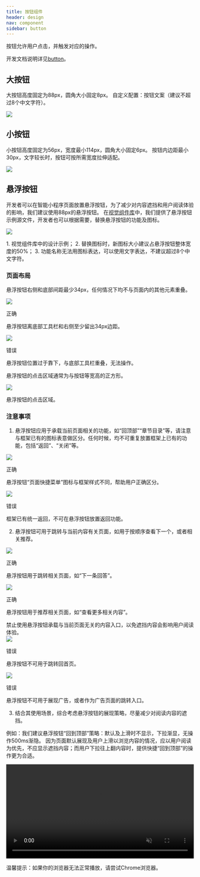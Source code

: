 ```yaml
---
title: 按钮组件
header: design
nav: component
sidebar: button
---
```

按钮允许用户点击，并触发对应的操作。

开发文档说明详见<a href="https://smartprogram.baidu.com/docs/develop/component/formlist/#button/" target="_blank">button</a>。

## 大按钮
大按钮高度固定为88px，圆角大小固定8px。
自定义配置：按钮文案（建议不超过8个中文字符）。
<div class="m-doc-custom-examples">
	<div class="m-doc-custom-examples-correct ">
		<img src="../../../img/design/component/button/1.png">
	</div>
</div>


## 小按钮
小按钮高度固定为56px，宽度最小114px，圆角大小固定6px。
按钮内边距最小30px，文字较长时，按钮可按所需宽度拉伸适配。
<div class="m-doc-custom-examples">
	<div class="m-doc-custom-examples-correct ">
		<img src="../../../img/design/component/button/2.png">
	</div>
</div>

## 悬浮按钮
开发者可以在智能小程序页面放置悬浮按钮，为了减少对内容遮挡和用户阅读体验的影响，我们建议使用88px的悬浮按钮。
在[视觉组件库](../../resource/uikit/)中，我们提供了悬浮按钮示例源文件，开发者也可以根据需要，替换悬浮按钮的功能及图标。
<div class="m-doc-custom-examples">
	<div class="m-doc-custom-examples-error ">
		<img src="../../../img/design/component/button/3.png">
		<p class="m-doc-custom-examples-text">1. 视觉组件库中的设计示例；
		2. 替换图标时，新图标大小建议占悬浮按钮整体宽度的50%；
	3. 功能名称无法用图标表达，可以使用文字表达，不建议超过8个中文字符。</p></div>
</div>

### 页面布局
悬浮按钮右侧和底部间距最少34px，任何情况下均不与页面内的其他元素重叠。
<div class="m-doc-custom-examples">
	<div class="m-doc-custom-examples-correct">
		<img src="../../../img/design/component/button/4-1.png">
		<p class="m-doc-custom-examples-title">正确</p><p class="m-doc-custom-examples-text">悬浮按钮离底部工具栏和右侧至少留出34px边距。</p>
	</div>
	<div class="m-doc-custom-examples-error ">
		<img src="../../../img/design/component/button/4-2.png">
		<p class="m-doc-custom-examples-title">错误</p><p class="m-doc-custom-examples-text">悬浮按钮位置过于靠下，与底部工具栏重叠，无法操作。</p>
	</div>
</div>

悬浮按钮的点击区域通常为与按钮等宽高的正方形。
<div class="m-doc-custom-examples">
	<div class="m-doc-custom-examples-error"><img src="../../../img/design/component/button/5.png">
		<p class="m-doc-custom-examples-text">悬浮按钮的点击区域。</p></div>
</div>

### 注意事项
1. 悬浮按钮应用于承载当前页面相关的功能，如“回顶部”“章节目录”等，请注意与框架已有的图标表意做区分。任何时候，均不可重复放置框架上已有的功能，包括“返回”、“关闭”等。
<div class="m-doc-custom-examples">
	<div class="m-doc-custom-examples-correct">
		<img src="../../../img/design/component/button/6-1.png">
		<p class="m-doc-custom-examples-title">正确</p><p class="m-doc-custom-examples-text">悬浮按钮“页面快捷菜单”图标与框架样式不同，帮助用户正确区分。</p>
	</div>
	<div class="m-doc-custom-examples-error">
		<img src="../../../img/design/component/button/6-2.png">
		<p class="m-doc-custom-examples-title">错误</p><p class="m-doc-custom-examples-text">框架已有统一返回，不可在悬浮按钮放置返回功能。</p>
	</div>
</div>

2. 悬浮按钮可用于跳转与当前内容有关页面，如用于按顺序查看下一个，或者相关推荐。
<div class="m-doc-custom-examples"><div class="m-doc-custom-examples-correct"><img src="../../../img/design/component/button/7-1.png">
		<p class="m-doc-custom-examples-title">正确</p><p class="m-doc-custom-examples-text">悬浮按钮用于跳转相关页面，如“下一条回答”。</p>
	</div>
	<div class="m-doc-custom-examples-correct"><img src="../../../img/design/component/button/7-2.png">
		<p class="m-doc-custom-examples-title">正确</p><p class="m-doc-custom-examples-text">悬浮按钮用于推荐相关页面，如“查看更多相关内容”。</p></div>
</div>
禁止使用悬浮按钮承载与当前页面无关的内容入口，以免遮挡内容会影响用户阅读体验。
<div class="m-doc-custom-examples"><div class="m-doc-custom-examples-error">
		<img src="../../../img/design/component/button/7-3.png">
		<p class="m-doc-custom-examples-title">错误</p><p class="m-doc-custom-examples-text">悬浮按钮不可用于跳转回首页。</p>
	</div>
	<div class="m-doc-custom-examples-error ">
		<img src="../../../img/design/component/button/7-4.png">
		<p class="m-doc-custom-examples-title">错误</p><p class="m-doc-custom-examples-text">悬浮按钮不可用于展现广告，或者作为广告页面的跳转入口。</p>
	</div>
</div>

3. 结合其使用场景，综合考虑悬浮按钮的展现策略，尽量减少对阅读内容的遮挡。

例如：我们建议悬浮按钮“回到顶部”策略：默认及上滑时不显示，下拉渐显，无操作500ms渐隐。
因为页面默认展现及用户上滑以浏览内容的情况，应以用户阅读为优先，不应显示遮挡内容；而用户下拉往上翻内容时，提供快捷“回到顶部”的操作更为合适。

<video width="100%" muted autoplay="autoplay" loop="loop"  src="../../../img/design/component/button/8.mov">你的浏览器不支持该视频播放</video><p class="m-doc-custom-examples-text">温馨提示：如果你的浏览器无法正常播放，请尝试Chrome浏览器。</p>

